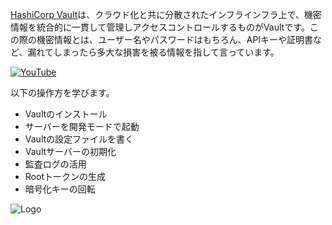 [HashiCorp Vault](https://www.vaultproject.io)は、クラウド化と共に分散されたインフラインフラ上で、機密情報を統合的に一貫して管理しアクセスコントロールするものがVaultです。この際の機密情報とは、ユーザー名やパスワードはもちろん、APIキーや証明書など、漏れてしまったら多大な損害を被る情報を指して言っています。

[![YouTube](https://s3-us-west-1.amazonaws.com/education-yh/Armon_whiteboard.png)](https://youtu.be/VYfl-DpZ5wM)


以下の操作方を学びます。

- Vaultのインストール
- サーバーを開発モードで起動
- Vaultの設定ファイルを書く
- Vaultサーバーの初期化
- 監査ログの活用
- Rootトークンの生成
- 暗号化キーの回転

<img src="https://s3-us-west-1.amazonaws.com/education-yh/Vault_Icon_FullColor.png" alt="Logo"/>
